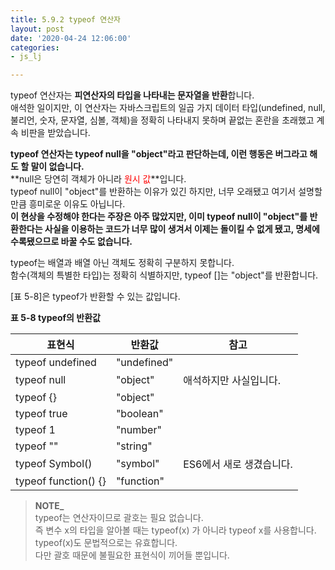 ```yaml
---
title: 5.9.2 typeof 연산자
layout: post
date: '2020-04-24 12:06:00'
categories:
- js_lj

---
```


typeof 연산자는 **피연산자의 타입을 나타내는 문자열을 반환**합니다.  
애석한 일이지만, 이 연산자는 자바스크립트의 일곱 가지 데이터 타입(undefined, null, 불리언, 숫자, 문자열, 심볼, 객체)을 정확히 나타내지 못하며 끝없는 혼란을 초래했고 계속 비판을 받았습니다.

**typeof 연산자는 typeof null을 "object"라고 판단하는데, 이런 행동은 버그라고 해도 할 말이 없습니다.**  
**null은 당연히 객체가 아니라 <span style="color:red;">원시 값</span>**입니다.  
typeof null이 "object"를 반환하는 이유가 있긴 하지만, 너무 오래됐고 여기서 설명할 만큼 흥미로운 이유도 아닙니다.  
**이 현상을 수정해야 한다는 주장은 아주 많았지만, 이미 typeof null이 "object"를 반환한다는 사실을 이용하는 코드가 너무 많이 생겨서 이제는 돌이킬 수 없게 됐고, 명세에 수록됐으므로 바꿀 수도 없습니다.**

typeof는 배열과 배열 아닌 객체도 정확히 구분하지 못합니다.  
함수(객체의 특별한 타입)는 정확히 식별하지만, typeof []는 "object"를 반환합니다.

[표 5-8]은 typeof가 반환할 수 있는 값입니다.

**표 5-8 typeof의 반환값**

|표현식|반환값|참고|
|---------|--------|------|
|typeof undefined|"undefined"||
|typeof null|"object"|애석하지만 사실입니다.|
|typeof {}|"object"||
|typeof true|"boolean"||
|typeof 1|"number"||
|typeof ""|"string"||
|typeof Symbol()|"symbol"|ES6에서 새로 생겼습니다.|
|typeof function() {}|"function"||

> **NOTE_**  
> typeof는 연산자이므로 괄호는 필요 없습니다.  
> 즉 변수 x의 타입을 알아볼 때는 typeof(x) 가 아니라 typeof x를 사용합니다.  
> typeof(x)도 문법적으로는 유효합니다.  
> 다만 괄호 때문에 불필요한 표현식이 끼어들 뿐입니다.